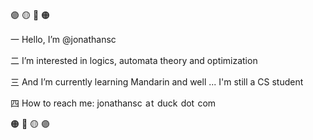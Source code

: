 :purple_circle: :yellow_circle: :red_circle: :orange_circle:

&#19968; Hello, I’m @jonathansc

&#20108; I’m interested in logics, automata theory and optimization

&#19977; And I’m currently learning Mandarin and well ... I'm still a CS student

&#22235; How to reach me: jonathansc &#8202;a&#8202;t&#8202; duck &#8202;dot&#8202; com

:orange_circle: :red_circle: :yellow_circle: :purple_circle: 

